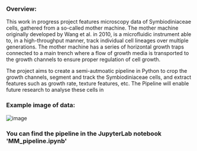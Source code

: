 ### Overview:
This work in progress project features microscopy data of Symbiodiniaceae cells, gathered from a so-called mother machine. The mother machine originally developed by Wang et al. in 2010, is a microfluidic instrument able to, in a high-throughput manner, track individual cell lineages over multiple generations. The mother machine has a series of horizontal growth traps connected to a main trench where a flow of growth media is transported to the growth channels to ensure proper regulation of cell growth. 

The project aims to create a semi-autmoatic pipeline in Python to crop the growth channels, segment and track the Symbiodiniaceae cells, and extract features such as growth rate, texture features, etc. 
The Pipeline will enable future research to analyse these cells in 


### Example image of data:

![image](https://github.com/michaelkin1/Master_Thesis_Symbiodinium_Michael_Kinsella/assets/128709384/bd712502-eded-4688-8efb-4c7a97aec15c)


### You can find the pipeline in the JupyterLab notebook 'MM_pipeline.ipynb'
